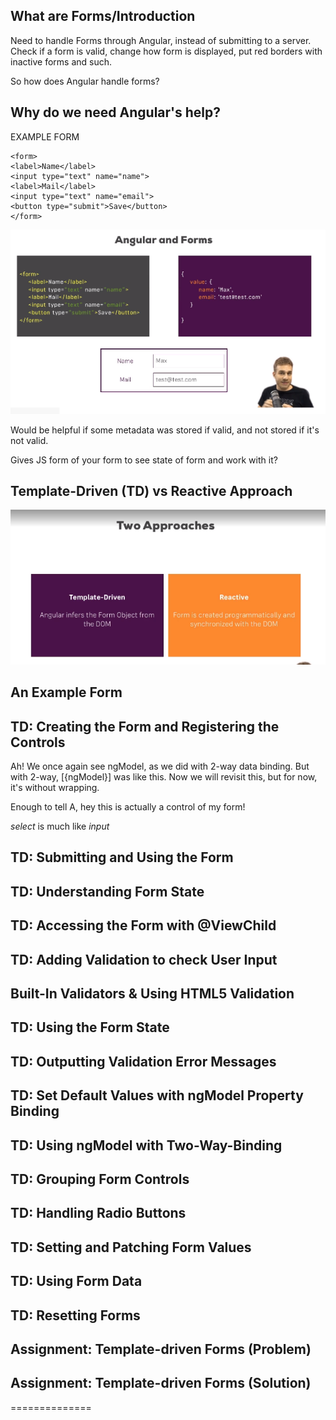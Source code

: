 ## What are Forms/Introduction

Need to handle Forms through Angular, instead of submitting to a server. Check if a form is valid, change how form is displayed, put red borders with inactive forms and such.

So how does Angular handle forms?

## Why do we need Angular's help?

EXAMPLE FORM

    <form>
    <label>Name</label>
    <input type="text" name="name">
    <label>Mail</label>
    <input type="text" name="email">
    <button type="submit">Save</button>
    </form>

![Forms](image.png)

Would be helpful if some metadata was stored if valid, and not stored if it's not valid.

Gives JS form of your form to see state of form and work with it?

## Template-Driven (TD) vs Reactive Approach

![Alt text](image-1.png)

## An Example Form

## TD: Creating the Form and Registering the Controls

Ah! We once again see ngModel, as we did with 2-way data binding. But with 2-way, [{ngModel}] was like this. Now we will revisit this, but for now, it's without wrapping.

Enough to tell A, hey this is actually a control of my form!

*select* is much like *input*

## TD: Submitting and Using the Form



## TD: Understanding Form State

## TD: Accessing the Form with @ViewChild

## TD: Adding Validation to check User Input

## Built-In Validators & Using HTML5 Validation

## TD: Using the Form State

## TD: Outputting Validation Error Messages

## TD: Set Default Values with ngModel Property Binding

## TD: Using ngModel with Two-Way-Binding

## TD: Grouping Form Controls

## TD: Handling Radio Buttons

## TD: Setting and Patching Form Values

## TD: Using Form Data

## TD: Resetting Forms

## Assignment: Template-driven Forms (Problem)

## Assignment: Template-driven Forms (Solution)

==============